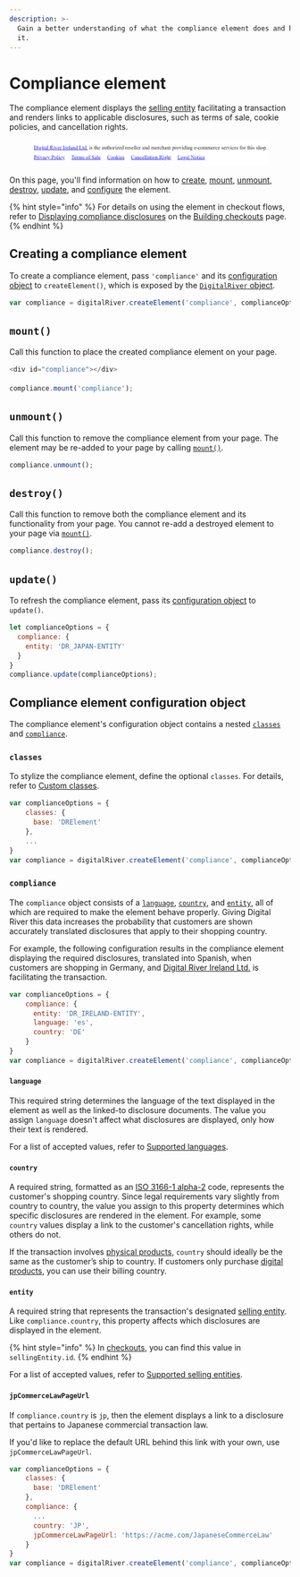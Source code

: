 ```yaml
---
description: >-
  Gain a better understanding of what the compliance element does and how to use
  it.
---
```


# Compliance element

The compliance element displays the [selling entity](../../../integration-options/checkouts/creating-checkouts/selling-entities.md) facilitating a transaction and renders links to applicable disclosures, such as terms of sale, cookie policies, and cancellation rights.

<figure><img src="../../../.gitbook/assets/Compliance element (1).png" alt=""><figcaption></figcaption></figure>

On this page, you'll find information on how to [create](compliance-elements.md#creating-a-compliance-element), [mount](compliance-elements.md#mount), [unmount](compliance-elements.md#unmount), [destroy](compliance-elements.md#destroy), [update](compliance-elements.md#update), and [configure](compliance-elements.md#compliance-element-configuration-object) the element.

{% hint style="info" %}
For details on using the element in checkout flows, refer to [Displaying compliance disclosures](../../../integration-options/checkouts/creating-checkouts/#displaying-compliance-disclosures) on the [Building checkouts](../../../integration-options/checkouts/creating-checkouts/) page.&#x20;
{% endhint %}

## Creating a compliance element

To create a compliance element, pass `'compliance'` and its [configuration object](compliance-elements.md#compliance-element-configuration-object) to `createElement()`, which is exposed by the [`DigitalRiver` object](../digitalriver-object.md#creating-a-digitalriver-object).

```javascript
var compliance = digitalRiver.createElement('compliance', complianceOptions);
```

## `mount()`

Call this function to place the created compliance element on your page.

```javascript
<div id="compliance"></div>

compliance.mount('compliance');
```

## `unmount()`

Call this function to remove the compliance element from your page. The element may be re-added to your page by calling [`mount()`](compliance-elements.md#mount).

```javascript
compliance.unmount();
```

## `destroy()`

Call this function to remove both the compliance element and its functionality from your page. You cannot re-add a destroyed element to your page via [`mount()`](compliance-elements.md#mount).

```javascript
compliance.destroy();
```

## `update()`

To refresh the compliance element, pass its [configuration object](compliance-elements.md#compliance-element-configuration-object) to `update()`.

```javascript
let complianceOptions = {
  compliance: {
    entity: 'DR_JAPAN-ENTITY'
  }
}
compliance.update(complianceOptions);
```

## Compliance element configuration object

The compliance element's configuration object contains a nested [`classes`](compliance-elements.md#classes) and [`compliance`](compliance-elements.md#compliance). &#x20;

### `classes`&#x20;

To stylize the compliance element, define the optional `classes`. For details, refer to [Custom classes](./#custom-classes).

```javascript
var complianceOptions = {
    classes: {
      base: 'DRElement'
    },
    ...
}
var compliance = digitalRiver.createElement('compliance', complianceOptions);
```

### `compliance`

The `compliance` object consists of a [`language`](compliance-elements.md#language), [`country`](compliance-elements.md#country), and [`entity`](compliance-elements.md#entity), all of which are required to make the element behave properly. Giving Digital River this data increases the probability that customers are shown accurately translated disclosures that apply to their shopping country.

For example, the following configuration results in the compliance element displaying the required disclosures, translated into Spanish, when customers are shopping in Germany, and [Digital River Ireland Ltd.](../../../integration-options/checkouts/creating-checkouts/selling-entities.md) is facilitating the transaction.

```javascript
var complianceOptions = {
    compliance: {
      entity: 'DR_IRELAND-ENTITY',
      language: 'es',
      country: 'DE'
    }
}
var compliance = digitalRiver.createElement('compliance', complianceOptions);
```

#### `language`

This required string determines the language of the text displayed in the element as well as the linked-to disclosure documents. The value you assign `language` doesn't affect what disclosures are displayed, only how their text is rendered.&#x20;

For a list of accepted values, refer to [Supported languages](../../supported-languages.md).&#x20;

#### `country`

A required string, formatted as an [ISO 3166-1 alpha-2](https://en.wikipedia.org/wiki/ISO\_3166-1\_alpha-2) code, represents the customer's shopping country. Since legal requirements vary slightly from country to country, the value you assign to this property determines which specific disclosures are rendered in the element. For example, some `country` values display a link to the customer's cancellation rights, while others do not.

If the transaction involves [physical products](../../../product-management/skus.md#how-products-are-classified-as-physical-or-digital), `country` should ideally be the same as the customer’s ship to country. If customers only purchase [digital products](../../../product-management/skus.md#how-products-are-classified-as-physical-or-digital), you can use their billing country.

#### `entity`

A required string that represents the transaction's designated [selling entity](../../../integration-options/checkouts/creating-checkouts/selling-entities.md). Like `compliance.country`, this property affects which disclosures are displayed in the element.

{% hint style="info" %}
In [checkouts](https://www.digitalriver.com/docs/digital-river-api-reference/#tag/Checkouts), you can find this value in `sellingEntity.id`.
{% endhint %}

For a list of accepted values, refer to [Supported selling entities](../../../integration-options/checkouts/creating-checkouts/selling-entities.md#supported-selling-entities).&#x20;

#### `jpCommerceLawPageUrl`

If `compliance.country` is `jp`, then the element displays a link to a disclosure that pertains to Japanese commercial transaction law.

If you'd like to replace the default URL behind this link with your own, use `jpCommerceLawPageUrl`.

```javascript
var complianceOptions = {
    classes: {
      base: 'DRElement'
    },
    compliance: {
      ...
      country: 'JP',
      jpCommerceLawPageUrl: 'https://acme.com/JapaneseCommerceLaw'
    }
}
var compliance = digitalRiver.createElement('compliance', complianceOptions);
```
